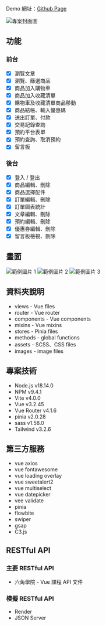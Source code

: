 Demo 網址：[Github Page](https://noname135.github.io/MetaverSpace/)

![專案封面圖]()

## 功能
### 前台
- [x] 瀏覽文章
- [x] 瀏覽、篩選商品
- [x] 商品加入購物車
- [x] 商品加入收藏清單
- [x] 購物車及收藏清單商品移動
- [x] 商品結帳、輸入優惠碼
- [x] 送出訂單、付款
- [x] 交易記錄查詢
- [x] 預約平台表單
- [x] 預約查詢、取消預約
- [x] 留言板

### 後台
- [x] 登入 / 登出
- [x] 商品編輯、刪除
- [x] 商品選擇配件
- [x] 訂單編輯、刪除
- [x] 訂單圖表統計
- [x] 文章編輯、刪除
- [x] 預約編輯、刪除
- [x] 優惠券編輯、刪除
- [x] 留言板檢視、刪除

## 畫面

![範例圖片 1]()
![範例圖片 2]()
![範例圖片 3]()

## 資料夾說明
- views - Vue files
- router - Vue router
- components - Vue components
- mixins - Vue mixins
- stores - Pinia files
- methods - global functions
- assets - SCSS、CSS files
- images - image files


## 專案技術
- Node.js v18.14.0
- NPM v9.4.1
- Vite v4.0.0
- Vue v3.2.45
- Vue Router v4.1.6
- pinia v2.0.28
- sass v1.58.0
- Tailwind v3.2.6


## 第三方服務
- vue axios
- vue fontawesome
- vue loading overlay
- vue sweetalert2
- vue multiselect
- vue datepicker
- vee validate
- pinia
- flowbite
- swiper
- gsap
- C3.js

## RESTful API
### 主要 RESTful API
- 六角學院 - Vue 課程 API 文件

### 模擬 RESTful API
- Render
- JSON Server

